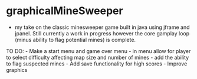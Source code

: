 # graphicalMineSweeper
  - my take on the classic minesweeper game built in java using jframe and jpanel. Still currently a work in progress however the core gamplay loop (minus ability to flag potential mines) is complete.
  
  TO DO:
    - Make a start menu and game over menu
    - in menu allow for player to select difficulty affecting map size and number of mines
    - add the ability to flag suspected mines
    - Add save functionality for high scores
    - Improve graphics
